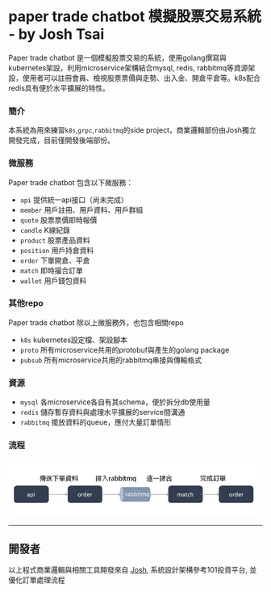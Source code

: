 # paper trade chatbot 模擬股票交易系統 - by Josh Tsai

Paper trade chatbot 是一個模擬股票交易的系統，使用golang撰寫與kubernetes架設，利用microservice架構結合mysql, redis, rabbitmq等資源架設，使用者可以註冊會員、檢視股票票價與走勢、出入金、開倉平倉等。k8s配合redis具有便於水平擴展的特性。

### 簡介
本系統為用來練習`k8s`,`grpc`,`rabbitmq`的side project，商業邏輯部份由Josh獨立開發完成，目前僅開發後端部份。

### 微服務

Paper trade chatbot 包含以下微服務：

* `api` 提供統一api接口（尚未完成）
* `member` 用戶註冊、用戶資料、用戶群組
* `quote` 股票票價即時報價
* `candle` K線紀錄
* `product` 股票產品資料
* `position` 用戶持倉資料
* `order` 下單開倉、平倉
* `match` 即時撮合訂單
* `wallet` 用戶錢包資料

### 其他repo

Paper trade chatbot 除以上微服務外，也包含相關repo

* `k8s` kubernetes設定檔、架設腳本
* `proto` 所有microservice共用的protobuf與產生的golang package
* `pubsub` 所有microservice共用的rabbitmq串接與傳輸格式

### 資源

* `mysql` 各microservice各自有其schema，便於拆分db使用量
* `redis` 儲存暫存資料與處理水平擴展的service間溝通
* `rabbitmq` 擺放資料的queue，應付大量訂單情形

### 流程

![image](https://github.com/paper-trade-chatbot/.github/blob/main/profile/order%20process.jpg?raw=true)

---

## 開發者
以上程式商業邏輯與相關工具開發來自 [Josh](https://github.com/lisyaoran51), 系統設計架構參考101投資平台, 並優化訂單處理流程
